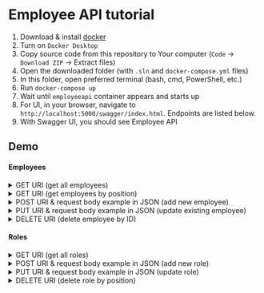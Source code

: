 # Employee API tutorial

1. Download & install [docker]("https://www.docker.com/products/docker-desktop/")
2. Turn on `Docker Desktop`
3. Copy source code from this repository to Your computer (`Code` -> `Download ZIP` -> Extract files)
4. Open the downloaded folder (with `.sln` and `docker-compose.yml` files) 
5. In this folder, open preferred terminal (bash, cmd, PowerShell, etc.)
4. Run `docker-compose up`
5. Wait until `employeeapi` container appears and starts up
6. For UI, in your browser, navigate to `http://localhost:5000/swagger/index.html`. Endpoints are listed below.
7. With Swagger UI, you should see Employee API

## Demo

#### Employees

<details>
<summary>GET URI (get all employees)</summary>
<br>

```
http://localhost:5000/api/employees
```
</details>

<details>
<summary>GET URI (get employees by position)</summary>
<br>

```
http://localhost:5000/api/employees/?position=QA
```
</details>

<details>
<summary>POST URI & request body example in JSON (add new employee)</summary>
<br>

```
http://localhost:5000/api/employees
```

```
{
  "firstName": "New",
  "lastName": "Employee",
  "birthDate": "2000-03-22T05:14:25.624Z",
  "homeAddress": "string",
  "currentSalary": 1000,
  "positionName": "QA"
}
```
</details>

<details>
<summary>PUT URI & request body example in JSON (update existing employee)</summary>
<br>

```
{
  "homeAddress": "Some address 123",
  "currentSalary": 990,
  "positionName": ProductOwner
}
```
</details>

<details>
<summary>DELETE URI (delete employee by ID)</summary>
<br>

```
http://localhost:5000/api/employees/f89b1b94-58dd-492a-bdb7-f9ceff13810f
```
</details>


#### Roles

<details>
<summary>GET URI (get all roles)</summary>
<br>

```
http://localhost:5000/api/roles
```
</details>

<details>
<summary>POST URI & request body example in JSON (add new role)</summary>
<br>

```
http://localhost:5000/api/roles
```

```
{
  "position": "InformationAnalist",
  "description": "Writes user stories for developers.",
  "hoursPerWeek": 30
}
```
</details>

<details>
<summary>PUT URI & request body example in JSON (update role)</summary>
<br>

```
http://localhost:5000/api/roles
```

```
{
  "position": "QA",
  "description": "Writes Web API tests and UI tests.",
  "hoursPerWeek": 30
}
```
</details>

<details>
<summary>DELETE URI (delete role by position)</summary>
<br>

```
http://localhost:5000/api/roles/QA
```
</details>
